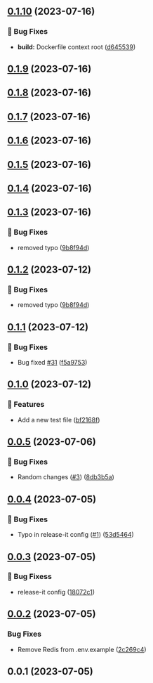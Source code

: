 

## [0.1.10](https://github.com/ChrisToxz/cd/compare/0.1.9...0.1.10) (2023-07-16)


### 🐛 Bug Fixes

* **build:** Dockerfile context root ([d645539](https://github.com/ChrisToxz/cd/commit/d645539a3117aca357852096b203ad920a90f713))

## [0.1.9](https://github.com/ChrisToxz/cd/compare/0.1.8...0.1.9) (2023-07-16)

## [0.1.8](https://github.com/ChrisToxz/cd/compare/0.1.7...0.1.8) (2023-07-16)

## [0.1.7](https://github.com/ChrisToxz/cd/compare/0.1.6...0.1.7) (2023-07-16)

## [0.1.6](https://github.com/ChrisToxz/cd/compare/0.1.5...0.1.6) (2023-07-16)

## [0.1.5](https://github.com/ChrisToxz/cd/compare/0.1.4...0.1.5) (2023-07-16)

## [0.1.4](https://github.com/ChrisToxz/cd/compare/0.1.3...0.1.4) (2023-07-16)

## [0.1.3](https://github.com/ChrisToxz/cd/compare/0.1.1...0.1.3) (2023-07-16)


### 🐛 Bug Fixes

* removed typo ([9b8f94d](https://github.com/ChrisToxz/cd/commit/9b8f94d48a10f146d27996c042bface55e377a20))

## [0.1.2](https://github.com/ChrisToxz/cd/compare/0.1.1...0.1.2) (2023-07-12)


### 🐛 Bug Fixes

* removed typo ([9b8f94d](https://github.com/ChrisToxz/cd/commit/9b8f94d48a10f146d27996c042bface55e377a20))

## [0.1.1](https://github.com/ChrisToxz/cd/compare/0.1.0...0.1.1) (2023-07-12)


### 🐛 Bug Fixes

* Bug fixed [#31](https://github.com/ChrisToxz/cd/issues/31) ([f5a9753](https://github.com/ChrisToxz/cd/commit/f5a975342f9889c9c4207001fec4c5f6a8679790))

## [0.1.0](https://github.com/ChrisToxz/cd/compare/0.0.5...0.1.0) (2023-07-12)


### 🚀 Features

* Add a new test file ([bf2168f](https://github.com/ChrisToxz/cd/commit/bf2168f783ae2ddbe80dfd0a76d6b69c3139908a))

## [0.0.5](https://github.com/ChrisToxz/cd/compare/0.0.4...0.0.5) (2023-07-06)


### 🐛 Bug Fixes

* Random changes ([#3](https://github.com/ChrisToxz/cd/issues/3)) ([8db3b5a](https://github.com/ChrisToxz/cd/commit/8db3b5aceb69fd42c1e698d23b49f3b31e11b46d))

## [0.0.4](https://github.com/ChrisToxz/cd/compare/0.0.3...0.0.4) (2023-07-05)


### 🐛 Bug Fixes

* Typo in release-it config ([#1](https://github.com/ChrisToxz/cd/issues/1)) ([53d5464](https://github.com/ChrisToxz/cd/commit/53d546464d02753c6095284d9feefea04fc3be5c))

## [0.0.3](https://github.com/ChrisToxz/cd/compare/0.0.2...0.0.3) (2023-07-05)


### 🐛 Bug Fixess

* release-it config ([18072c1](https://github.com/ChrisToxz/cd/commit/18072c17a2418371425a267ecb5af1ddeb839597))

## [0.0.2](https://github.com/ChrisToxz/cd/compare/0.0.1...0.0.2) (2023-07-05)


### Bug Fixes

* Remove Redis from .env.example ([2c269c4](https://github.com/ChrisToxz/cd/commit/2c269c46da2701d2d6674752f0afcbf87c979004))

## 0.0.1 (2023-07-05)